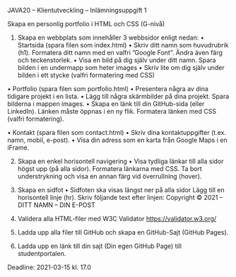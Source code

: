 
JAVA20 – Klientutveckling – Inlämningsuppgift 1 

Skapa en personlig portfolio i HTML och CSS (G-nivå) 

1. Skapa en webbplats som innehåller 3 webbsidor enligt nedan: 
  • Startsida (spara filen som index.html)
    • Skriv ditt namn som huvudrubrik (h1).
      Formatera ditt namn med en valfri ”Google Font”. 
      Ändra även färg och teckenstorlek.
    • Visa en bild på dig själv under ditt namn.
      Spara bilden i en undermapp som heter images
    • Skriv lite om dig själv under bilden i ett stycke (valfri formatering med CSS)

  • Portfolio (spara filen som portfolio.html)
    • Presentera några av dina tidigare projekt i en lista.
    • Lägg till några skärmbilder på dina projekt.
      Spara bilderna i mappen images.
    • Skapa en länk till din GitHub-sida (eller LinkedIn). 
      Länken måste öppnas i en ny flik.
      Formatera länken med CSS (valfri formatering).

  • Kontakt (spara filen som contact.html)
    • Skriv dina kontaktuppgifter (t.ex. namn, mobil, e-post).
    • Visa din adress som en karta från Google Maps i en iFrame.

2. Skapa en enkel horisontell navigering
  • Visa tydliga länkar till alla sidor högst upp (på alla sidor).
    Formatera länkarna med CSS. 
    Ta bort understrykning och visa en annan färg vid överrullning (hover).
    
3. Skapa en sidfot
  • Sidfoten ska visas längst ner på alla sidor
    Lägg till en horisontell linje (hr).
    Skriv följande text efter linjen:
    Copyright &copy; 2021 – DITT NAMN – DIN E-POST
    
4. Validera alla HTML-filer med W3C Validator https://validator.w3.org/

5. Ladda upp alla filer till GitHub och skapa en GitHub-Sajt (GitHub Pages).

6. Ladda upp en länk till din sajt (Din egen GitHub Page) till studentportalen.

Deadline: 2021-03-15 kl. 17.0
